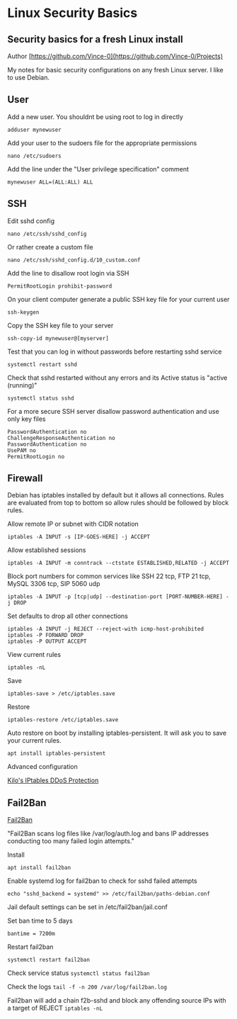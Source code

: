 # Linux Security Basics
## Security basics for a fresh Linux install

Author [https://github.com/Vince-0](https://github.com/Vince-0/Projects)

My notes for basic security configurations on any fresh Linux server. I like to use Debian.


## User

Add a new user. You shouldnt be using root to log in directly

`adduser mynewuser`

Add your user to the sudoers file for the appropriate permissions

`nano /etc/sudoers`

Add the line under the "User privilege specification" comment 

`mynewuser ALL=(ALL:ALL) ALL`


## SSH

Edit sshd config

`nano /etc/ssh/sshd_config`

Or rather create a custom file

`nano /etc/ssh/sshd_config.d/10_custom.conf`

Add the line to disallow root login via SSH

`PermitRootLogin prohibit-password`

On your client computer generate a public SSH key file for your current user

`ssh-keygen`

Copy the SSH key file to your server

`ssh-copy-id mynewuser@[myserver]`

Test that you can log in without passwords before restarting sshd service

`systemctl restart sshd`

Check that sshd restarted without any errors and its Active status is "active (running)"

`systemctl status sshd`

For a more secure SSH server disallow password authentication and use only key files
```
PasswordAuthentication no
ChallengeResponseAuthentication no
PasswordAuthentication no
UsePAM no
PermitRootLogin no
```

## Firewall
Debian has iptables installed by default but it allows all connections.
Rules are evaluated from top to bottom so allow rules should be followed by block rules.

Allow remote IP or subnet with CIDR notation

`iptables -A INPUT -s [IP-GOES-HERE] -j ACCEPT`

Allow established sessions

`iptables -A INPUT -m conntrack --ctstate ESTABLISHED,RELATED -j ACCEPT`

Block port numbers for common services like SSH 22 tcp, FTP 21 tcp, MySQL 3306 tcp, SIP 5060 udp

`iptables -A INPUT -p [tcp|udp] --destination-port [PORT-NUMBER-HERE] -j DROP`

Set defaults to drop all other connections

```
iptables -A INPUT -j REJECT --reject-with icmp-host-prohibited
iptables -P FORWARD DROP
iptables -P OUTPUT ACCEPT
```

View current rules

`iptables -nL`

Save

`iptables-save > /etc/iptables.save`

Restore

`iptables-restore /etc/iptables.save`

Auto restore on boot by installing iptables-persistent. It will ask you to save your current rules.

`apt install iptables-persistent`

Advanced configuration

[Kilo's IPtables DDoS Protection](https://kiloai.hashnode.dev/iptables-ddos-protection-the-best-rules-to-mitigate-ddos-attacks)


## Fail2Ban
[Fail2Ban](https://github.com/fail2ban/fail2ban) 

"Fail2Ban scans log files like /var/log/auth.log and bans IP addresses conducting too many failed login attempts."

Install 

`apt install fail2ban`

Enable systemd log for fail2ban to check for sshd failed attempts

`echo "sshd_backend = systemd" >> /etc/fail2ban/paths-debian.conf`

Jail default settings can be set in /etc/fail2ban/jail.conf

Set ban time to 5 days

`bantime = 7200m`

Restart fail2ban

`systemctl restart fail2ban`

Check service status
`systemctl status fail2ban`

Check the logs
`tail -f -n 200 /var/log/fail2ban.log`

Fail2ban will add a chain f2b-sshd and block any offending source IPs with a target of REJECT
`iptables -nL`

